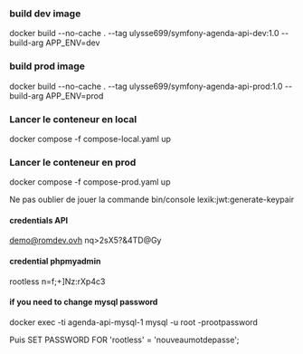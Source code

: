 ### build dev image
docker build --no-cache . --tag ulysse699/symfony-agenda-api-dev:1.0 --build-arg APP_ENV=dev


### build prod image
docker build --no-cache . --tag ulysse699/symfony-agenda-api-prod:1.0 --build-arg APP_ENV=prod

### Lancer le conteneur en local
docker compose -f compose-local.yaml up

### Lancer le conteneur en prod
docker compose -f compose-prod.yaml up

Ne pas oublier de jouer la commande
bin/console lexik:jwt:generate-keypair

#### credentials API
demo@romdev.ovh
nq>2sX5?&4TD@Gy

#### credential phpmyadmin
rootless
n=f;+]Nz:rXp4c3


#### if you need to change mysql password
docker exec -ti agenda-api-mysql-1 mysql -u root -prootpassword

Puis
SET PASSWORD FOR 'rootless' = 'nouveaumotdepasse';
